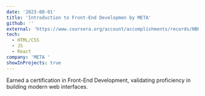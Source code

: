```yaml
---
date: '2023-08-01'
title: 'Introduction to Front-End Developmen by META'
github: ''
external: 'https://www.coursera.org/account/accomplishments/records/NBGPXZUPDWKJ'
tech:
  - HTML/CSS
  - JS
  - React
company: 'META '
showInProjects: true
---
```


Earned a certification in Front-End Development, validating proficiency in building modern web interfaces.